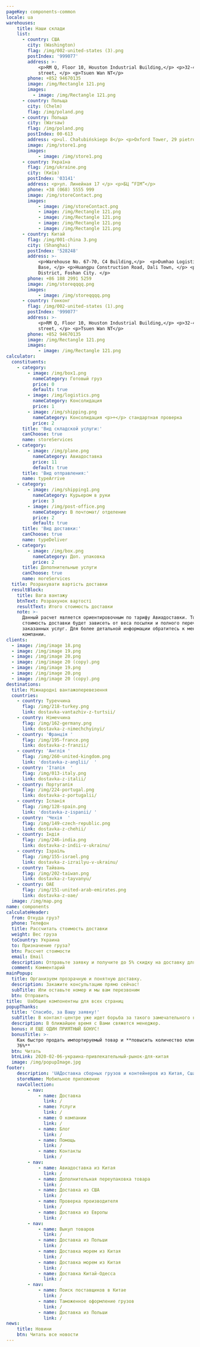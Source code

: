 ```yaml
---
pageKey: components-common
locale: ua
warehouses: 
    title: Наши склади
    list: 
      - country: США
        city: (Washington)
        flag: /img/002-united-states (3).png
        postIndex: '999077'
        address: >-
            <p>RM Q, Floor 10, Houston Industrial Building,</p> <p>32-40 Wang Lung
            street, </p> <p>Tsuen Wan NT</p>
        phone: +852 94670135
        image: /img/Rectangle 121.png
        images:
          - image: /img/Rectangle 121.png
      - country: Польща
        city: (Chelm)
        flag: /img/poland.png    
      - country: Польща
        city: (Warsaw)
        flag: /img/poland.png
        postIndex: 00-613
        address: <p>ul. Chałubińskiego 8</p> <p>Oxford Tower, 29 pietro</p>
        image: /img/store1.png
        images:
            - image: /img/store1.png
      - country: Україна
        flag: /img/ukraine.png
        city: (Київ)
        postIndex: '03141'
        address: <p>ул. Линейная 17 </p> <p>БЦ “FIM”</p>
        phone: +38 (068) 5555 999
        image: /img/storeContact.png
        images:
            - image: /img/storeContact.png
            - image: /img/Rectangle 121.png
            - image: /img/Rectangle 121.png
            - image: /img/Rectangle 121.png
            - image: /img/Rectangle 121.png
      - country: Китай
        flag: /img/001-china 3.png
        city: (Shanghai)
        postIndex: '528248'
        address: >-
            <p>Warehouse No. 67-70, C4 Building,</p>  <p>Dumhao Logistics Storage
            Base, </p> <p>Huangpu Construction Road, Dali Town, </p> <p>Nanhai
            District, Foshan City. </p>
        phone: +86 188 2991 5259
        image: /img/storeqqqq.png
        images:
            - image: /img/storeqqqq.png
      - country: Гонконг
        flag: /img/002-united-states (1).png
        postIndex: '999077'
        address: >-
            <p>RM Q, Floor 10, Houston Industrial Building,</p> <p>32-40 Wang Lung
            street, </p> <p>Tsuen Wan NT</p>
        phone: +852 94670135
        image: /img/Rectangle 121.png
        images:
            - image: /img/Rectangle 121.png  
calculator:
  constituents:
    - category:
        - image: /img/box1.png
          nameCategory: Готовый груз
          price: 0
          default: true
        - image: /img/logistics.png
          nameCategory: Консолидация
          price: 1
        - image: /img/shipping.png
          nameCategory: Консолидация <p>+</p> стандартная проверка
          price: 2
      title: 'Вид складской услуги:'
      canChoose: true
      name: storeServices
    - category:
        - image: /img/plane.png
          nameCategory: Авиадоставка
          price: 11
          default: true
      title: 'Вид отправления:'
      name: typeArrive
    - category:
        - image: /img/shipping1.png
          nameCategory: Курьером в руки
          price: 3
        - image: /img/post-office.png
          nameCategory: В почтомат/ отделение
          price: 2
          default: true
      title: 'Вид доставки:'
      canChoose: true
      name: typeDeliver
    - category:
        - image: /img/box.png
          nameCategory: Доп. упаковка
          price: 2
      title: Дополнительные услуги
      canChoose: true
      name: moreServices
  title: Розрахувати вартість доставки
  resultBlock:
    title: Вага вантажу
    btnText: Розрахунок вартості
    resultText: Итого стоимость доставки
    note: >-
      Данный расчет является ориентировочным по тарифу Авиадоставки. Точная
      стоимость доставки будет зависеть от веса посылки и полного перечня
      заказанных услуг. Для более детальной информации обратитесь к менеджеру
      компании.
clients:
  - image: /img/image 18.png
  - image: /img/image 19.png
  - image: /img/image 20.png
  - image: /img/image 20 (copy).png
  - image: /img/image 19.png
  - image: /img/image 20.png
  - image: /img/image 20 (copy).png
destinations:
  title: Міжнародні вантажоперевезення
  countries:
    - country: Туреччина
      flag: /img/218-turkey.png
      link: dostavka-vantazhiv-z-turtsii/
    - country: Німеччина
      flag: /img/162-germany.png
      link: dostavka-z-nimechchyinyi/
    - country: 'Франція '
      flag: /img/195-france.png
      link: dostavka-z-franzii/
    - country: 'Англія '
      flag: /img/260-united-kingdom.png
      link: 'dostavka-z-anglii/  '
    - country: 'Італія  '
      flag: /img/013-italy.png
      link: dostavka-z-italii/
    - country: Португалія
      flag: /img/224-portugal.png
      link: dostavka-z-portugalii/
    - country: Іспанія
      flag: /img/128-spain.png
      link: 'dostavka-z-ispanii/ '
    - country: 'Чехія  '
      flag: /img/149-czech-republic.png
      link: dostavka-z-chehii/
    - country: Індія
      flag: /img/246-india.png
      link: dostavka-z-indii-v-ukrainu/
    - country: Ізраїль
      flag: /img/155-israel.png
      link: dostavka-z-izrailyu-v-ukrainu/
    - country: Тайвань
      flag: /img/202-taiwan.png
      link: dostavka-z-tayvanyu/
    - country: ОАЕ
      flag: /img/151-united-arab-emirates.png
      link: dostavka-z-oae/
  image: /img/map.png
name: components
calculateHeader:
  from: Откуда груз?
  phone: Телефон
  title: Рассчитать стоимость доставки
  weight: Вес груза
  toCountry: Украина
  to: Призначение груза?
  btn: Рассчет стоимости
  email: Email
  description: Отправьте заявку и получите до 5% скидку на доставку для новых клиентов!
  comment: Комментарий
mainPopup:
  title: Организуем прозрачную и понятную доставку.
  description: Закажите консультацию прямо сейчас!
  subTitle: Или оставьте номер и мы вам перезвоним
  btn: Отправить
title:  UaОбщие компонентны для всех страниц
popupThanks:
  title: 'Спасибо, за Вашу заявку!'
  subTitle: В контакт-центре уже идет борьба за такого замечательного клиента как Вы!
  description: В ближайшее время с Вами свяжется менеджер.
  bonus: И ЕЩЕ ОДИН ПРИЯТНЫЙ БОНУС!
  bonusTitle: >-
    Как быстро продать импортируемый товар и **повысить количество клиентов на
    76%**
  btn: Читать
  btnLink: 2020-02-06-украина-привлекательный-рынок-для-китая
  image: /img/popupImage.jpg
footer:
    description: 'UAДоставка сборных грузов и контейнеров из Китая, Сша в Украину.'
    storeName: Мобильное приложение
    navCollection:
        - nav:
            - name: Доставка
              link: /
            - name: Услуги
              link: /      
            - name: О компании
              link: /   
            - name: Блог
              link: /   
            - name: Помощь
              link: /   
            - name: Контакты
              link: / 
        - nav:        
            - name: Авиадоставка из Китая
              link: /  
            - name: Дополнительная переупаковка товара
              link: /  
            - name: Доставка из США
              link: /  
            - name: Проверка производителя
              link: /  
            - name: Доставка из Европы
              link: /  
        - nav:
            - name: Выкуп товаров
              link: /  
            - name: Доставка из Польши
              link: /  
            - name: Доставка морем из Китая
              link: /  
            - name: Доставка морем из Китая
              link: /  
            - name: Доставка Китай-Одесса
              link: /  
        - nav:      
            - name: Поиск поставщиков в Китае
              link: /  
            - name: Таможенное оформление грузов
              link: /  
            - name: Доставка из Польши
              link: /                            
news:
    title: Новини
    btn: Читать все новости
---
```

